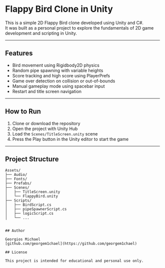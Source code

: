 # Flappy Bird Clone in Unity

This is a simple 2D Flappy Bird clone developed using Unity and C#.  
It was built as a personal project to explore the fundamentals of 2D game development and scripting in Unity.

---

## Features

- Bird movement using Rigidbody2D physics
- Random pipe spawning with variable heights
- Score tracking and high score using PlayerPrefs
- Game over detection on collision or out-of-bounds
- Manual gameplay mode using spacebar input
- Restart and title screen navigation

---

## How to Run

1. Clone or download the repository
2. Open the project with Unity Hub
3. Load the `Scenes/TitleScreen.unity` scene
4. Press the Play button in the Unity editor to start the game

---

## Project Structure

```plaintext
Assets/
├── Audio/
├── Fonts/
├── Prefabs/
├── Scenes/
│   ├── TitleScreen.unity
│   └── FlappyBird.unity
├── Scripts/
│   ├── BirdScript.cs
│   ├── pipeSpawnerScript.cs
│   ├── logicScript.cs
│   └── ...


## Author

Georgios Michael  
[github.com/georgem1chael](https://github.com/georgem1chael)

## License

This project is intended for educational and personal use only.  
